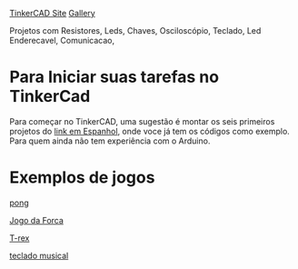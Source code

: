 [TinkerCAD Site](https://www.tinkercad.com/circuits)
[Gallery](https://www.tinkercad.com/things?type=circuits&view_mode=default)



Projetos com Resistores, Leds, Chaves, Osciloscópio, Teclado, Led Enderecavel, Comunicacao,

# Para Iniciar suas tarefas no TinkerCad

Para começar no TinkerCAD, uma sugestão é montar os seis primeiros projetos do [link em Espanhol](http://smarterphysics.blogspot.com/p/taller-fisica-con-arduino.html), onde voce já tem os códigos como exemplo. Para quem ainda não tem experiência com o Arduino.


# Exemplos de jogos

[pong](https://www.tinkercad.com/things/eDkVy5IyndO)

[Jogo da Forca](https://www.tinkercad.com/embed/krVdB6NtKZ1)

[T-rex](https://www.tinkercad.com/things/5PvUeEYt8Oe)

[teclado musical](https://twitter.com/alecatmew/status/1543203400653090816?s=20&t=JpsW0WeJHOrrfEnj1is0bw)


 
